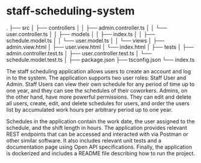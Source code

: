 # staff-scheduling-system

.
├── src
│   ├── controllers
│   │   ├── admin.controller.ts
│   │   └── user.controller.ts
│
│   ├── models
│   │   ├── index.ts
│   │   ├── schedule.model.ts
│   │   └── user.model.ts
│
│   └── views
│       ├── admin.view.html
│       ├── user.view.html
│       └── index.html
│
├── tests
│   ├── admin.controller.test.ts
│   ├── user.controller.test.ts
│   └── schedule.model.test.ts
│
├── package.json
├── tsconfig.json
└── index.ts


The staff scheduling application allows users to create an account and log in to the system. The application supports two user roles: Staff User and Admin. Staff Users can view their own schedule for any period of time up to one year, and they can see the schedules of their coworkers. Admins, on the other hand, have more powerful permissions. They can edit and delete all users, create, edit, and delete schedules for users, and order the users list by accumulated work hours per arbitrary period up to one year.

Schedules in the application contain the work date, the user assigned to the schedule, and the shift length in hours. The application provides relevant REST endpoints that can be accessed and interacted with via Postman or other similar software. It also includes relevant unit tests and a documentation page using Open API specifications. Finally, the application is dockerized and includes a README file describing how to run the project.
